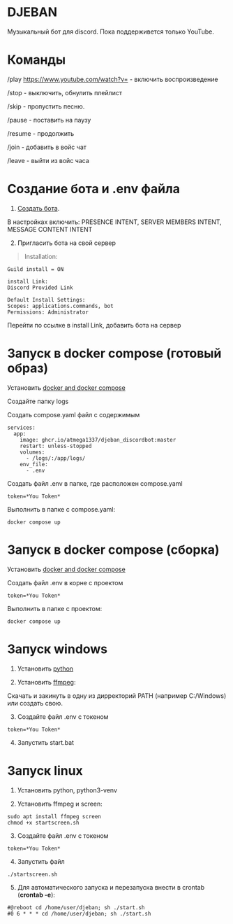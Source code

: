 # DJEBAN
Музыкальный бот для discord. Пока поддерживется только YouTube.

# Команды
/play https://www.youtube.com/watch?v=  - включить воспроизведение

/stop - выключить, обнулить плейлист

/skip - пропустить песню.

/pause - поставить на паузу

/resume - продолжить

/join - добавить в войс чат

/leave - выйти из войс часа

# Создание бота и .env файла

1. [Создать бота](https://discord.com/developers/applications). 

В настройках включить: PRESENCE INTENT, SERVER MEMBERS INTENT, MESSAGE CONTENT INTENT


2. Пригласить бота на свой сервер

> Installation:
```
Guild install = ON

install Link:
Discord Provided Link

Default Install Settings:
Scopes: applications.commands, bot
Permissions: Administrator
```

Перейти по ссылке в install Link, добавить бота на сервер

# Запуск в docker compose (готовый образ)

Установить [docker and docker compose](https://docs.docker.com/engine/install/ubuntu/#install-using-the-repository)

Создайте папку logs

Создать compose.yaml файл с содержимым
```
services:
  app:
    image: ghcr.io/atmega1337/djeban_discordbot:master
    restart: unless-stopped
    volumes:
      - /logs/:/app/logs/
    env_file:
      - .env
```

Создать файл .env в папке, где расположен compose.yaml
```
token=*You Token*
```

Выполнить в папке с compose.yaml:
```
docker compose up
```

# Запуск в docker compose (сборка)

Установить [docker and docker compose](https://docs.docker.com/engine/install/ubuntu/#install-using-the-repository)

Создать файл .env в корне с проектом
```
token=*You Token*
```

Выполнить в папке с проектом:
```
docker compose up
```

# Запуск windows
1. Установить [python](https://www.python.org/downloads/)

2. Установить [ffmpeg](https://ffmpeg.org/download.html):

Скачать и закинуть в одну из дирректорий PATH (например C:/Windows) или создать свою.

3. Создайте файл .env с токеном
```
token=*You Token*
```

4. Запустить start.bat

# Запуск linux
1. Установить python, python3-venv 

2. Установить ffmpeg и screen:


```
sudo apt install ffmpeg screen
chmod +x startscreen.sh
```

3. Создайте файл .env с токеном

```
token=*You Token*
```

4. Запустить файл
```
./startscreen.sh
```

5. Для автоматического запуска и перезапуска внести в crontab (**crontab -e**):
```
#@reboot cd /home/user/djeban; sh ./start.sh
#0 6 * * * cd /home/user/djeban; sh ./start.sh
```